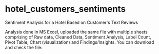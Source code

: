 # hotel_customers_sentiments
Sentiment Analysis for a Hotel Based on Customer's Text Reviews

Analysis done in MS Excel, uploaded the same file with multiple sheets comprising of Raw data, Cleaned Data, Sentiment Analysis, Label Count, Pivot Table, Chart (visualization) and Findings/Insights. You can download and check the file: 
